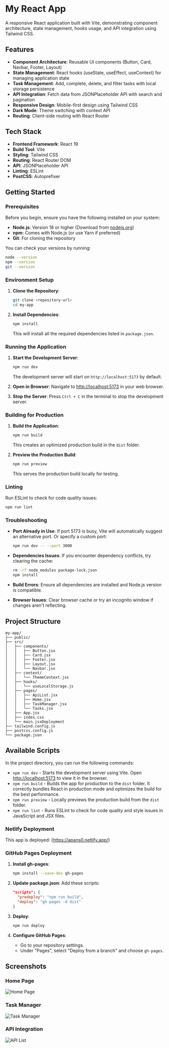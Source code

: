 # My React App

A responsive React application built with Vite, demonstrating component architecture, state management, hooks usage, and API integration using Tailwind CSS.

## Features

- **Component Architecture**: Reusable UI components (Button, Card, Navbar, Footer, Layout)
- **State Management**: React hooks (useState, useEffect, useContext) for managing application state
- **Task Management**: Add, complete, delete, and filter tasks with local storage persistence
- **API Integration**: Fetch data from JSONPlaceholder API with search and pagination
- **Responsive Design**: Mobile-first design using Tailwind CSS
- **Dark Mode**: Theme switching with context API
- **Routing**: Client-side routing with React Router

## Tech Stack

- **Frontend Framework**: React 19
- **Build Tool**: Vite
- **Styling**: Tailwind CSS
- **Routing**: React Router DOM
- **API**: JSONPlaceholder API
- **Linting**: ESLint
- **PostCSS**: Autoprefixer

## Getting Started

### Prerequisites

Before you begin, ensure you have the following installed on your system:

- **Node.js**: Version 18 or higher (Download from [nodejs.org](https://nodejs.org/))
- **npm**: Comes with Node.js (or use Yarn if preferred)
- **Git**: For cloning the repository

You can check your versions by running:
```bash
node --version
npm --version
git --version
```

### Environment Setup

1. **Clone the Repository**:
   ```bash
   git clone <repository-url>
   cd my-app
   ```

2. **Install Dependencies**:
   ```bash
   npm install
   ```
   This will install all the required dependencies listed in `package.json`.

### Running the Application

1. **Start the Development Server**:
   ```bash
   npm run dev
   ```
   The development server will start on `http://localhost:5173` by default.

2. **Open in Browser**:
   Navigate to [http://localhost:5173](http://localhost:5173) in your web browser.

3. **Stop the Server**:
   Press `Ctrl + C` in the terminal to stop the development server.

### Building for Production

1. **Build the Application**:
   ```bash
   npm run build
   ```
   This creates an optimized production build in the `dist` folder.

2. **Preview the Production Build**:
   ```bash
   npm run preview
   ```
   This serves the production build locally for testing.

### Linting

Run ESLint to check for code quality issues:
```bash
npm run lint
```

### Troubleshooting

- **Port Already in Use**: If port 5173 is busy, Vite will automatically suggest an alternative port. Or specify a custom port:
  ```bash
  npm run dev -- --port 3000
  ```

- **Dependencies Issues**: If you encounter dependency conflicts, try clearing the cache:
  ```bash
  rm -rf node_modules package-lock.json
  npm install
  ```

- **Build Errors**: Ensure all dependencies are installed and Node.js version is compatible.

- **Browser Issues**: Clear browser cache or try an incognito window if changes aren't reflecting.

## Project Structure

```
my-app/
├── public/
├── src/
│   ├── components/
│   │   ├── Button.jsx
│   │   ├── Card.jsx
│   │   ├── Footer.jsx
│   │   ├── Layout.jsx
│   │   └── Navbar.jsx
│   ├── context/
│   │   └── ThemeContext.jsx
│   ├── hooks/
│   │   └── useLocalStorage.js
│   ├── pages/
│   │   ├── ApiList.jsx
│   │   ├── Home.jsx
│   │   ├── TaskManager.jsx
│   │   └── Tasks.jsx
│   ├── App.jsx
│   ├── index.css
│   └── main.jsxDeployment
├── tailwind.config.js
├── postcss.config.js
└── package.json
```

## Available Scripts

In the project directory, you can run the following commands:

- `npm run dev` - Starts the development server using Vite. Open [http://localhost:5173](http://localhost:5173) to view it in the browser.
- `npm run build` - Builds the app for production to the `dist` folder. It correctly bundles React in production mode and optimizes the build for the best performance.
- `npm run preview` - Locally previews the production build from the `dist` folder.
- `npm run lint` - Runs ESLint to check for code quality and style issues in JavaScript and JSX files.

### Netlify Deployment

This app is deployed:
(https://apans0.netlify.app/)


### GitHub Pages Deployment

1. **Install gh-pages**:
   ```bash
   npm install --save-dev gh-pages
   ```

2. **Update package.json**:
   Add these scripts:
   ```json
   "scripts": {
     "predeploy": "npm run build",
     "deploy": "gh-pages -d dist"
   }
   ```

3. **Deploy**:
   ```bash
   npm run deploy
   ```

4. **Configure GitHub Pages**:
   - Go to your repository settings.
   - Under "Pages", select "Deploy from a branch" and choose `gh-pages`.

## Screenshots

### Home Page
![Home Page](screenshots/home.png)

### Task Manager
![Task Manager](screenshots/tasks.png)

### API Integration
![API List](screenshots/api.png)

